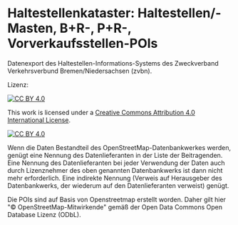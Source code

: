 # Haltestellenkataster: Haltestellen/-Masten, B+R-, P+R-, Vorverkaufsstellen-POIs
Datenexport des Haltestellen-Informations-Systems des Zweckverband Verkehrsverbund Bremen/Niedersachsen (zvbn).

Lizenz:

[![CC BY 4.0][cc-by-shield]][cc-by]

This work is licensed under a
[Creative Commons Attribution 4.0 International License][cc-by].

[![CC BY 4.0][cc-by-image]][cc-by]

[cc-by]: http://creativecommons.org/licenses/by/4.0/
[cc-by-image]: https://i.creativecommons.org/l/by/4.0/88x31.png
[cc-by-shield]: https://img.shields.io/badge/License-CC%20BY%204.0-lightgrey.svg

Wenn die Daten Bestandteil des OpenStreetMap-Datenbankwerkes werden, genügt eine Nennung des Datenlieferanten in der Liste der Beitragenden. Eine Nennung des Datenlieferanten bei jeder Verwendung der Daten auch durch Lizenznehmer des oben genannten Datenbankwerks ist dann nicht mehr erforderlich. Eine indirekte Nennung (Verweis auf Herausgeber des Datenbankwerks, der wiederum auf den Datenlieferanten verweist) genügt.

Die POIs sind auf Basis von Openstreetmap erstellt worden. Daher gilt hier "© OpenStreetMap-Mitwirkende" gemäß der Open Data Commons Open Database Lizenz (ODbL).
